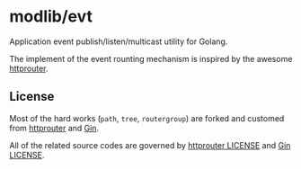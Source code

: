 # modlib/evt

Application event publish/listen/multicast utility for Golang.

The implement of the event rounting mechanism is inspired by the awesome [httprouter](https://github.com/julienschmidt/httprouter).

## License

Most of the hard works (`path`, `tree`, `routergroup`) are forked and customed from [httprouter](https://github.com/julienschmidt/httprouter) and [Gin](https://github.com/gin-gonic/gin).

All of the related source codes are governed by [httprouter LICENSE](https://github.com/julienschmidt/httprouter/blob/master/LICENSE) and [Gin LICENSE](https://github.com/gin-gonic/gin/blob/master/LICENSE).
